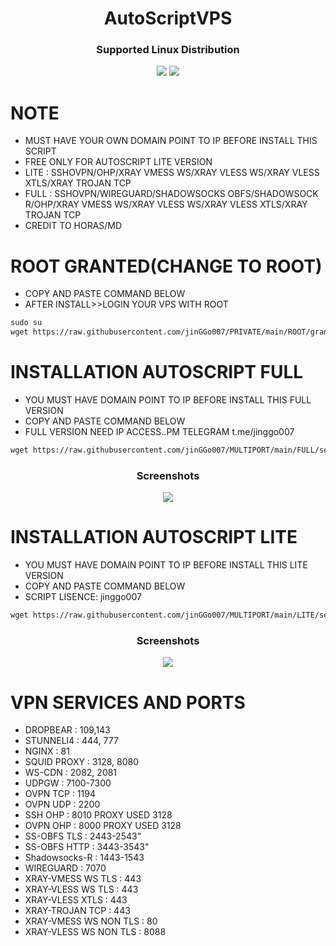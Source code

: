 <h1 align="center">AutoScriptVPS</h1>

<h3 align="center">Supported Linux Distribution</h3>
<p align="center"><img src="https://img.shields.io/static/v1?style=for-the-badge&logo=debian&label=Debian%2010&message=Buster&color=red"> <img src="https://img.shields.io/static/v1?style=for-the-badge&logo=ubuntu&label=Ubuntu%2018&message=18.04 LTS&color=red"> </p>




# NOTE
- MUST HAVE YOUR OWN DOMAIN POINT TO IP BEFORE INSTALL THIS SCRIPT
- FREE ONLY FOR AUTOSCRIPT LITE VERSION
- LITE : SSHOVPN/OHP/XRAY VMESS WS/XRAY VLESS WS/XRAY VLESS XTLS/XRAY TROJAN TCP
- FULL : SSHOVPN/WIREGUARD/SHADOWSOCKS OBFS/SHADOWSOCK R/OHP/XRAY VMESS WS/XRAY VLESS WS/XRAY VLESS XTLS/XRAY TROJAN TCP
- CREDIT TO HORAS/MD

# ROOT GRANTED(CHANGE TO ROOT)

 - COPY AND PASTE COMMAND BELOW
 - AFTER INSTALL>>LOGIN YOUR VPS WITH ROOT

```html
sudo su
wget https://raw.githubusercontent.com/jinGGo007/PRIVATE/main/ROOT/grant-root && chmod +x grant-root && ./grant-root
  ```



# INSTALLATION AUTOSCRIPT FULL

 - YOU MUST HAVE DOMAIN POINT TO IP BEFORE INSTALL THIS FULL VERSION
 - COPY AND PASTE COMMAND BELOW
 - FULL VERSION NEED IP ACCESS..PM TELEGRAM t.me/jinggo007

```html
wget https://raw.githubusercontent.com/jinGGo007/MULTIPORT/main/FULL/setup.sh && chmod +x setup.sh && ./setup.sh
  ```
<h3 align="center">Screenshots</h3>
<p align="center">
<img src="https://raw.githubusercontent.com/jinGGo007/AUTOSCRIPT/main/v1.jpg"> 

# INSTALLATION AUTOSCRIPT LITE

 - YOU MUST HAVE DOMAIN POINT TO IP BEFORE INSTALL THIS LITE VERSION
 - COPY AND PASTE COMMAND BELOW
 - SCRIPT LISENCE: jinggo007

```html
wget https://raw.githubusercontent.com/jinGGo007/MULTIPORT/main/LITE/setup.sh && chmod +x setup.sh && ./setup.sh
  ```
<h3 align="center">Screenshots</h3>
<p align="center">
<img src="https://raw.githubusercontent.com/jinGGo007/AUTOSCRIPT/main/v2.jpg">
  

  

  # VPN SERVICES AND PORTS

- DROPBEAR              : 109,143 
- STUNNELl4             : 444, 777 
- NGINX                 : 81
- SQUID PROXY           : 3128, 8080
- WS-CDN                : 2082, 2081
- UDPGW                 : 7100-7300
- OVPN TCP              : 1194 
- OVPN UDP              : 2200
- SSH OHP               : 8010 PROXY USED 3128
- OVPN OHP              : 8000 PROXY USED 3128
- SS-OBFS TLS           : 2443-2543"  
- SS-OBFS HTTP          : 3443-3543"
- Shadowsocks-R         : 1443-1543
- WIREGUARD             : 7070
- XRAY-VMESS WS TLS     : 443
- XRAY-VLESS WS TLS     : 443
- XRAY-VLESS XTLS       : 443
- XRAY-TROJAN TCP       : 443
- XRAY-VMESS WS NON TLS : 80
- XRAY-VLESS WS NON TLS : 8088







  


  



